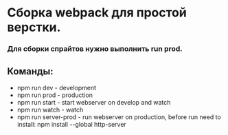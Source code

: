 # Сборка webpack для простой верстки.
### Для сборки спрайтов нужно выполнить run prod.
## Команды:
+ npm run dev - development
+ npm run prod - production
+ npm run start - start webserver on develop and watch
+ npm run watch - watch
+ npm run server-prod - run webserver on production, before run need to install: npm install --global http-server
